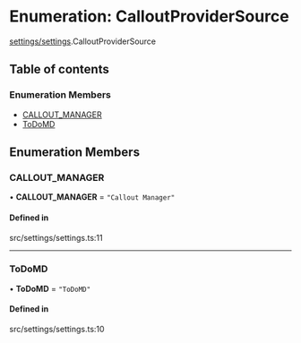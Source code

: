 # Enumeration: CalloutProviderSource

[settings/settings](../wiki/settings.settings).CalloutProviderSource

## Table of contents

### Enumeration Members

- [CALLOUT\_MANAGER](../wiki/settings.settings.CalloutProviderSource#callout_manager)
- [ToDoMD](../wiki/settings.settings.CalloutProviderSource#todomd)

## Enumeration Members

### CALLOUT\_MANAGER

• **CALLOUT\_MANAGER** = ``"Callout Manager"``

#### Defined in

src/settings/settings.ts:11

___

### ToDoMD

• **ToDoMD** = ``"ToDoMD"``

#### Defined in

src/settings/settings.ts:10
